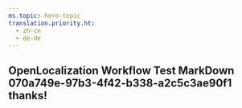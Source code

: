 ```yaml
---
ms.topic: hero-topic
translation.priority.ht: 
  - zh-cn
  - de-de
---
```

## OpenLocalization Workflow Test MarkDown 070a749e-97b3-4f42-b338-a2c5c3ae90f1 thanks!
